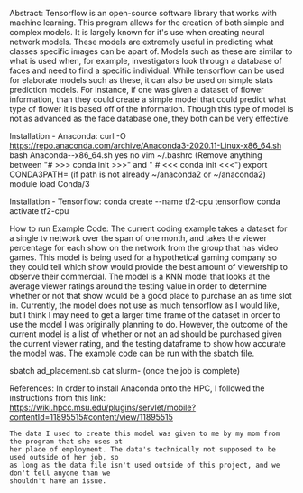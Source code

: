 Abstract:
	Tensorflow is an open-source software library that works with machine learning. This program
	allows for the creation of both simple and complex models. It is largely known for it's use
	when creating neural network models. These models are extremely useful in predicting what
	classes specific images can be apart of. Models such as these are similar to what is used
	when, for example, investigators look through a database of faces and need to find a specific
	individual. While tensorflow can be used for elaborate models such as these, it can also be
	used on simple stats prediction models. For instance, if one was given a dataset of flower
	information, than they could create a simple model that could predict what type of flower it
	is based off of the information. Though this type of model is not as advanced as the face
	database one, they both can be very effective.

Installation - Anaconda:
curl -O https://repo.anaconda.com/archive/Anaconda3-2020.11-Linux-x86_64.sh
bash Anaconda-<version>-x86_64.sh
yes
no
vim ~/.bashrc (Remove anything between "# >>> conda init >>>" and " # <<< conda init <<<")
export CONDA3PATH=<your installed Anaconda3 path> (if path is not already ~/anaconda2 or ~/anaconda2)
module load Conda/3

Installation - Tensorflow:
conda create --name tf2-cpu tensorflow
conda activate tf2-cpu

How to run Example Code:
	The current coding example takes a dataset for a single tv network over the span of one month, and
	takes the viewer percentage for each show on the network from the group that has video games. This 
	model is being used for a hypothetical gaming company so they could tell which show would provide
	the best amount of viewership to observe their commercial. The model is a KNN model that looks at
	the average viewer ratings around the testing value in order to determine whether or not that
	show would be a good place to purchase an as time slot in. Currently, the model does not use as
	much tensorflow as I would like, but I think I may need to get a larger time frame of the dataset
	in order to use the model I was originally planning to do. However, the outcome of the current
	model is a list of whether or not an ad should be purchased given the current viewer rating, and
	the testing dataframe to show how accurate the model was. The example code can be run with the
	sbatch file.

sbatch ad_placement.sb
cat slurm-<jobID> (once the job is complete)

References:
	In order to install Anaconda onto the HPC, I followed the instructions from this link:
        https://wiki.hpcc.msu.edu/plugins/servlet/mobile?contentId=11895515#content/view/11895515
	
	The data I used to create this model was given to me by my mom from the program that she uses at
	her place of employment. The data's technically not supposed to be used outside of her job, so
	as long as the data file isn't used outside of this project, and we don't tell anyone than we
	shouldn't have an issue.
